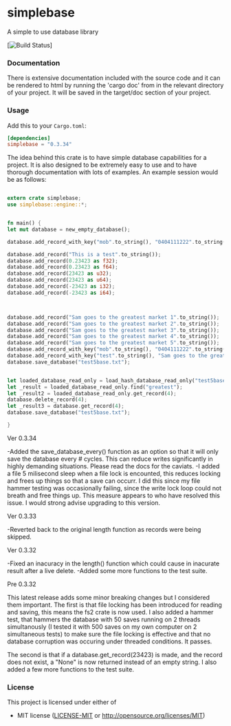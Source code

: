 simplebase
==========

A simple to use database library

[![Build Status](https://travis-ci.com/agivney/simplebase.svg?branch=master)]

### Documentation

There is extensive documentation included with the source code and it can be rendered to html by running the 'cargo doc' from in the relevant directory of your project. It will be saved in the target/doc section of your project.

### Usage

Add this to your `Cargo.toml`:

```toml
[dependencies]
simplebase = "0.3.34"
```


The idea behind this crate is to have simple database capabilities for a project. It is also designed to be extremely easy to use and to have thorough documentation with lots of examples. An example session would be as follows:

```rust

extern crate simplebase;
use simplebase::engine::*;


fn main() {
let mut database = new_empty_database();

database.add_record_with_key("mob".to_string(), "0404111222".to_string());

database.add_record("This is a test".to_string());
database.add_record(0.23423 as f32);
database.add_record(0.23423 as f64);
database.add_record(23423 as u32);
database.add_record(23423 as u64);
database.add_record(-23423 as i32);
database.add_record(-23423 as i64);



database.add_record("Sam goes to the greatest market 1".to_string());
database.add_record("Sam goes to the greatest market 2".to_string());
database.add_record("Sam goes to the greatest market 3".to_string());
database.add_record("Sam goes to the greatest market 4".to_string());
database.add_record("Sam goes to the greatest market 5".to_string());
database.add_record_with_key("mob".to_string(), "0404111222".to_string());
database.add_record_with_key("test".to_string(), "Sam goes to the greatest market 5".to_string());
database.save_database("test5base.txt");


let loaded_database_read_only = load_hash_database_read_only("test5base.txt");
let _result = loaded_database_read_only.find("greatest");
let _result2 = loaded_database_read_only.get_record(4);
database.delete_record(4);
let _result3 = database.get_record(4);
database.save_database("test5base.txt");

}

```

Ver 0.3.34

-Added the save_database_every() function as an option so that it will only save the database every # cycles. This 
can reduce writes significantly in highly demanding situations. Please read the docs for the caviats.
-I added a file 5 milisecond sleep when a file lock is encounted, this reduces locking and frees up things so that 
a save can occurr. I did this since my file hammer testing was occasionally failing, since the write lock loop could
not breath and free things up. This measure appears to who have resolved this issue. I would strong advise upgrading to
this version.

Ver 0.3.33

-Reverted back to the original length function as records were being skipped.

Ver 0.3.32

-Fixed an inacuracy in the length() function which could cause in inacurate result after a live delete.
-Added some more functions to the test suite.

Pre 0.3.32

This latest release adds some minor breaking changes but I considered them important. The first is that file locking has been introduced for reading and saving, this means the fs2 crate is now used. I also added a hammer test, that hammers the database with 50 saves running on 2 threads simultanously (I tested it with 500 saves on my own computer on 2 simultaneous tests) to make sure the file locking is effective and that no database corruption was occuring under threaded conditions. It passes. 


The second is that if a database.get_record(23423) is made, and the record does not exist, a "None" is now returned instead of an empty string. I also added a few more functions to the test suite.










### License

This project is licensed under either of

 * MIT license ([LICENSE-MIT](LICENSE-MIT) or
   http://opensource.org/licenses/MIT)

